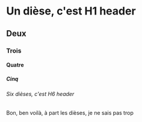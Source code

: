# Un dièse, c'est H1 header
## Deux
### Trois
#### Quatre
##### Cinq
###### Six dièses, c'est H6 header
Bon, ben voilà, à part les dièses, je ne sais pas trop
